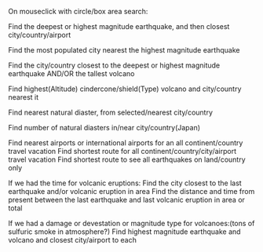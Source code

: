On mouseclick with circle/box area search:

Find the deepest or highest magnitude earthquake,
	and then closest city/country/airport

Find the most populated city nearest the highest magnitude
	earthquake

Find the city/country closest to the deepest or highest 
	magnitude earthquake AND/OR the tallest volcano

Find highest(Altitude) cindercone/shield(Type) volcano
	and city/country nearest it

Find nearest natural diaster, from selected/nearest city/country

Find number of natural diasters in/near city/country(Japan)

Find nearest airports or international airports for an all
	continent/country travel vacation
Find shortest route for all continent/country/city/airport 
	travel vacation
Find shortest route to see all earthquakes on land/country only

If we had the time for volcanic eruptions:
Find the city closest to the last earthquake and/or volcanic
	eruption in area
Find the distance and time from present between the last 
	earthquake and last volcanic eruption in area or total

If we had a damage or devestation or magnitude type for
	volcanoes:(tons of sulfuric smoke in atmosphere?)
Find highest magnitude earthquake and volcano and closest
	city/airport to each